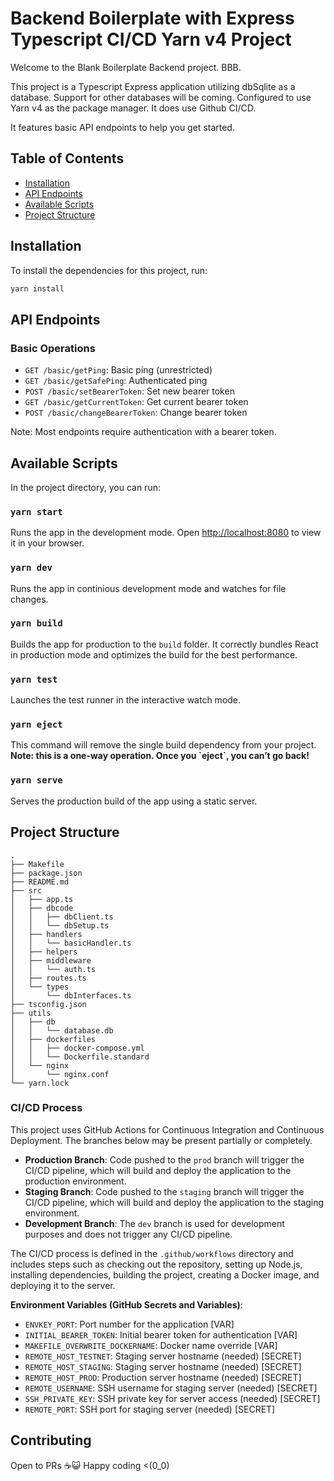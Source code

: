 # Backend Boilerplate with Express Typescript CI/CD Yarn v4 Project

Welcome to the Blank Boilerplate Backend project. BBB. 

This project is a Typescript Express application utilizing dbSqlite as a database. Support for other databases will be coming. Configured to use Yarn v4 as the package manager. It does use Github CI/CD.

It features basic API endpoints to help you get started.

## Table of Contents

- [Installation](#installation)
- [API Endpoints](#api-endpoints)
- [Available Scripts](#available-scripts)
- [Project Structure](#project-structure)

## Installation

To install the dependencies for this project, run:

```bash
yarn install
```
## API Endpoints

### Basic Operations
- `GET /basic/getPing`: Basic ping (unrestricted)
- `GET /basic/getSafePing`: Authenticated ping
- `POST /basic/setBearerToken`: Set new bearer token
- `GET /basic/getCurrentToken`: Get current bearer token
- `POST /basic/changeBearerToken`: Change bearer token

Note: Most endpoints require authentication with a bearer token.


## Available Scripts

In the project directory, you can run:

### `yarn start`

Runs the app in the development mode. Open [http://localhost:8080](http://localhost:8080) to view it in your browser.

### `yarn dev`

Runs the app in continious development mode and watches for file changes.

### `yarn build`

Builds the app for production to the `build` folder. It correctly bundles React in production mode and optimizes the build for the best performance.

### `yarn test`

Launches the test runner in the interactive watch mode.

### `yarn eject`

This command will remove the single build dependency from your project. **Note: this is a one-way operation. Once you \`eject\`, you can’t go back!**

### `yarn serve`

Serves the production build of the app using a static server.

## Project Structure

```
.
├── Makefile
├── package.json
├── README.md
├── src
│   ├── app.ts
│   ├── dbcode
│   │   ├── dbClient.ts
│   │   └── dbSetup.ts
│   ├── handlers
│   │   └── basicHandler.ts
│   ├── helpers
│   ├── middleware
│   │   └── auth.ts
│   ├── routes.ts
│   └── types
│       └── dbInterfaces.ts
├── tsconfig.json
├── utils
│   ├── db
│   │   └── database.db
│   ├── dockerfiles
│   │   ├── docker-compose.yml
│   │   └── Dockerfile.standard
│   └── nginx
│       └── nginx.conf
└── yarn.lock
```

### CI/CD Process

This project uses GitHub Actions for Continuous Integration and Continuous Deployment. The branches below may be present partially or completely.

- **Production Branch**: Code pushed to the `prod` branch will trigger the CI/CD pipeline, which will build and deploy the application to the production environment.
- **Staging Branch**: Code pushed to the `staging` branch will trigger the CI/CD pipeline, which will build and deploy the application to the staging environment.
- **Development Branch**: The `dev` branch is used for development purposes and does not trigger any CI/CD pipeline.

The CI/CD process is defined in the `.github/workflows` directory and includes steps such as checking out the repository, setting up Node.js, installing dependencies, building the project, creating a Docker image, and deploying it to the server.

**Environment Variables (GitHub Secrets and Variables)**:
- `ENVKEY_PORT`: Port number for the application [VAR]
- `INITIAL_BEARER_TOKEN`: Initial bearer token for authentication [VAR]
- `MAKEFILE_OVERWRITE_DOCKERNAME`: Docker name override [VAR]
- `REMOTE_HOST_TESTNET`: Staging server hostname (needed) [SECRET]
- `REMOTE_HOST_STAGING`: Staging server hostname (needed) [SECRET]
- `REMOTE_HOST_PROD`: Production server hostname (needed) [SECRET]
- `REMOTE_USERNAME`: SSH username for staging server (needed) [SECRET]
- `SSH_PRIVATE_KEY`: SSH private key for server access (needed) [SECRET]
- `REMOTE_PORT`: SSH port for staging server (needed) [SECRET]


## Contributing

Open to PRs ☕😺
Happy coding <(0_0)
